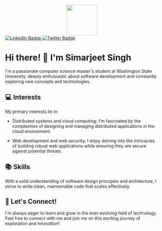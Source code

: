<div id="header" align="center">
  <img src="https://media.giphy.com/media/M9gbBd9nbDrOTu1Mqx/giphy.gif" width="100"/>
</div>
<div id="badges">
  <a target="blank" href="https://linkedin.com/in/simarjeetss529" >
    <img src="https://img.shields.io/badge/LinkedIn-blue?style=for-the-badge&logo=linkedin&logoColor=white" alt="LinkedIn Badge"/>
  </a>
  <a target="blank" href="https://twitter.com/s1mjjj" >
    <img src="https://img.shields.io/badge/Twitter-blue?style=for-the-badge&logo=twitter&logoColor=white" alt="Twitter Badge"/>
  </a>
</div>
<div id = "badges">
  <img src="https://komarev.com/ghpvc/?username=simarjeetss&style=flat-square&color=blue" alt=""/>
</div>

# Hi there! 👋 I'm Simarjeet Singh

I'm a passionate computer science master's student at Washington State University, deeply enthusiastic about software development and constantly exploring new concepts and technologies.

## 💻 Interests

My primary interests lie in:

- Distributed systems and cloud computing: I'm fascinated by the complexities of designing and managing distributed applications in the cloud environment.
  
- Web development and web security: I enjoy delving into the intricacies of building robust web applications while ensuring they are secure against potential threats.

## 📚 Skills

With a solid understanding of software design principles and architecture, I strive to write clean, maintainable code that scales effectively.

## 🌱 Let's Connect!

I'm always eager to learn and grow in the ever-evolving field of technology. Feel free to connect with me and join me on this exciting journey of exploration and innovation!

